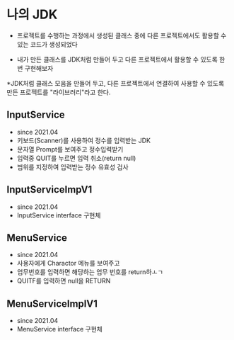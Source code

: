 # 나의 JDK
* 프로젝트를 수행하는 과정에서 생성된 클래스 중에 
다른 프로젝트에서도 활용할 수 있는 코드가 생성되었다

* 내가 만든 클래스를 JDK처럼 만들어 두고 
다른 프로젝트에서 활용할 수 있도록 한번 구현해보자

*JDK처럼 클래스 모음을 만들어 두고, 다른 프로젝트에서 연결하여 
사용할 수 있도록 만든 프로젝트를 "라이브러리"라고 한다.

## InputService
* since 2021.04
* 키보드(Scanner)를 사용하여 정수를 입력받는 JDK
* 문자열 Prompt를 보여주고 정수입력받기
* 입력중 QUIT를 누르면 입력 취소(return null)
* 범위를 지정하여 입력받는 정수 유효성 검사

## InputServiceImpV1
* since 2021.04
* InputService interface 구현체

## MenuService
* since 2021.04
* 사용자에게 Charactor 메뉴를 보여주고
* 업무번호를 입력하면 해당하는 업무 번호를 return하ㅗㄱ
* QUITF를 입력하면 null을 RETURN

## MenuServiceImplV1
* since 2021.04
* MenuService interface 구현체